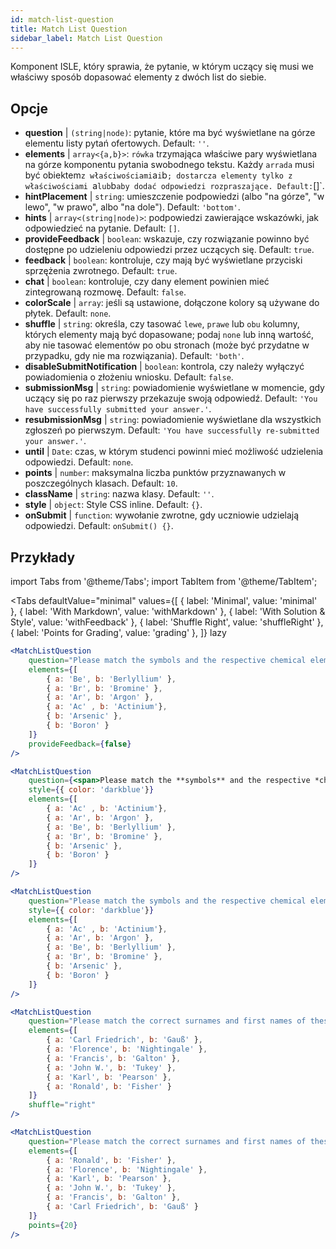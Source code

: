 ```yaml
---
id: match-list-question 
title: Match List Question
sidebar_label: Match List Question
---
```


Komponent ISLE, który sprawia, że pytanie, w którym uczący się musi we właściwy sposób dopasować elementy z dwóch list do siebie.

## Opcje

* __question__ | `(string|node)`: pytanie, które ma być wyświetlane na górze elementu listy pytań ofertowych. Default: `''`.
* __elements__ | `array<{a,b}>`: `rówka` trzymająca właściwe pary wyświetlana na górze komponentu pytania swobodnego tekstu. Każdy `arrada` musi być obiektem` z właściwościami `a` i `b`; dostarcza elementy tylko z właściwościami `a` lub `b` aby dodać odpowiedzi rozpraszające. Default: `[]`.
* __hintPlacement__ | `string`: umieszczenie podpowiedzi (albo "na górze", "w lewo", "w prawo", albo "na dole"). Default: `'bottom'`.
* __hints__ | `array<(string|node)>`: podpowiedzi zawierające wskazówki, jak odpowiedzieć na pytanie. Default: `[]`.
* __provideFeedback__ | `boolean`: wskazuje, czy rozwiązanie powinno być dostępne po udzieleniu odpowiedzi przez uczących się. Default: `true`.
* __feedback__ | `boolean`: kontroluje, czy mają być wyświetlane przyciski sprzężenia zwrotnego. Default: `true`.
* __chat__ | `boolean`: kontroluje, czy dany element powinien mieć zintegrowaną rozmowę. Default: `false`.
* __colorScale__ | `array`: jeśli są ustawione, dołączone kolory są używane do płytek. Default: `none`.
* __shuffle__ | `string`: określa, czy tasować `lewe`, `prawe` lub `obu` kolumny, których elementy mają być dopasowane; podaj `none` lub inną wartość, aby nie tasować elementów po obu stronach (może być przydatne w przypadku, gdy nie ma rozwiązania). Default: `'both'`.
* __disableSubmitNotification__ | `boolean`: kontrola, czy należy wyłączyć powiadomienia o złożeniu wniosku. Default: `false`.
* __submissionMsg__ | `string`: powiadomienie wyświetlane w momencie, gdy uczący się po raz pierwszy przekazuje swoją odpowiedź. Default: `'You have successfully submitted your answer.'`.
* __resubmissionMsg__ | `string`: powiadomienie wyświetlane dla wszystkich zgłoszeń po pierwszym. Default: `'You have successfully re-submitted your answer.'`.
* __until__ | `Date`: czas, w którym studenci powinni mieć możliwość udzielenia odpowiedzi. Default: `none`.
* __points__ | `number`: maksymalna liczba punktów przyznawanych w poszczególnych klasach. Default: `10`.
* __className__ | `string`: nazwa klasy. Default: `''`.
* __style__ | `object`: Style CSS inline. Default: `{}`.
* __onSubmit__ | `function`: wywołanie zwrotne, gdy uczniowie udzielają odpowiedzi. Default: `onSubmit() {}`.


## Przykłady

import Tabs from '@theme/Tabs';
import TabItem from '@theme/TabItem';

<Tabs
    defaultValue="minimal"
    values={[
        { label: 'Minimal', value: 'minimal' },
        { label: 'With Markdown', value: 'withMarkdown' },
        { label: 'With Solution & Style', value: 'withFeedback' },
        { label: 'Shuffle Right', value: 'shuffleRight' },
        { label: 'Points for Grading', value: 'grading' },
    ]}
    lazy
>

<TabItem value="minimal">

```jsx live
<MatchListQuestion
    question="Please match the symbols and the respective chemical element."
    elements={[
        { a: 'Be', b: 'Berlyllium' },
        { a: 'Br', b: 'Bromine' },
        { a: 'Ar', b: 'Argon' },
        { a: 'Ac' , b: 'Actinium'},
        { b: 'Arsenic' },
        { b: 'Boron' }
    ]}
    provideFeedback={false}
/>
```
</TabItem>

<TabItem value="withMarkdown">

```jsx live
<MatchListQuestion
    question={<span>Please match the **symbols** and the respective *chemical* element.</span>}
    style={{ color: 'darkblue'}}
    elements={[
        { a: 'Ac' , b: 'Actinium'},
        { a: 'Ar', b: 'Argon' },
        { a: 'Be', b: 'Berlyllium' },
        { a: 'Br', b: 'Bromine' },
        { b: 'Arsenic' },
        { b: 'Boron' }
    ]}
/>
```
</TabItem>

<TabItem value="withFeedback">

```jsx live
<MatchListQuestion
    question="Please match the symbols and the respective chemical element."
    style={{ color: 'darkblue'}}
    elements={[
        { a: 'Ac' , b: 'Actinium'},
        { a: 'Ar', b: 'Argon' },
        { a: 'Be', b: 'Berlyllium' },
        { a: 'Br', b: 'Bromine' },
        { b: 'Arsenic' },
        { b: 'Boron' }
    ]}
/>
```
</TabItem>

<TabItem value="shuffleRight">

```jsx live
<MatchListQuestion
    question="Please match the correct surnames and first names of these statisticians."
    elements={[
        { a: 'Carl Friedrich', b: 'Gauß' },
        { a: 'Florence', b: 'Nightingale' },
        { a: 'Francis', b: 'Galton' },
        { a: 'John W.', b: 'Tukey' },
        { a: 'Karl', b: 'Pearson' },
        { a: 'Ronald', b: 'Fisher' }
    ]}
    shuffle="right"
/>
```
</TabItem>

<TabItem value="grading">

```jsx live
<MatchListQuestion
    question="Please match the correct surnames and first names of these statisticians."
    elements={[
        { a: 'Ronald', b: 'Fisher' },
        { a: 'Florence', b: 'Nightingale' },
        { a: 'Karl', b: 'Pearson' },
        { a: 'John W.', b: 'Tukey' },
        { a: 'Francis', b: 'Galton' },
        { a: 'Carl Friedrich', b: 'Gauß' }
    ]}
    points={20}
/>
```
</TabItem>

</Tabs>
